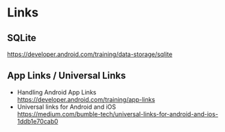 # Links

## SQLite  
  https://developer.android.com/training/data-storage/sqlite

## App Links / Universal Links  
- Handling Android App Links  
  https://developer.android.com/training/app-links
- Universal links for Android and iOS  
  https://medium.com/bumble-tech/universal-links-for-android-and-ios-1ddb1e70cab0
